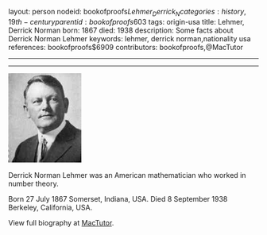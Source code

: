 layout: person
nodeid: bookofproofs$Lehmer_Derrick_N
categories: history,19th-century
parentid: bookofproofs$603
tags: origin-usa
title: Lehmer, Derrick Norman
born: 1867
died: 1938
description: Some facts about Derrick Norman Lehmer
keywords: lehmer, derrick norman,nationality usa
references: bookofproofs$6909
contributors: bookofproofs,@MacTutor

---


---

![Lehmer_Derrick_N.jpg](https://github.com/bookofproofs/bookofproofs.github.io/blob/main/_sources/_assets/images/portraits/Lehmer_Derrick_N.jpg?raw=true)

Derrick Norman Lehmer was an American mathematician who worked in number theory.

Born 27 July 1867 Somerset, Indiana, USA. Died 8 September 1938 Berkeley, California, USA.


View full biography at [MacTutor](https://mathshistory.st-andrews.ac.uk/Biographies/Lehmer_Derrick_N/).